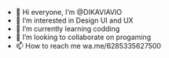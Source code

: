- 👋 Hi everyone, I’m @DIKAVIAVIO
- 👀 I’m interested in Design UI and UX
- 🌱 I’m currently learning codding
- 💞️ I’m looking to collaborate on progaming
- 📫 How to reach me wa.me/6285335627500

<!---
DIKAVIAVIO/DIKAVIAVIO is a ✨ special ✨ repository because its `READMEWORLD.md` (this file) appears on your GitHub profile.
You can click the Preview link to take a look at your changes.
--->
